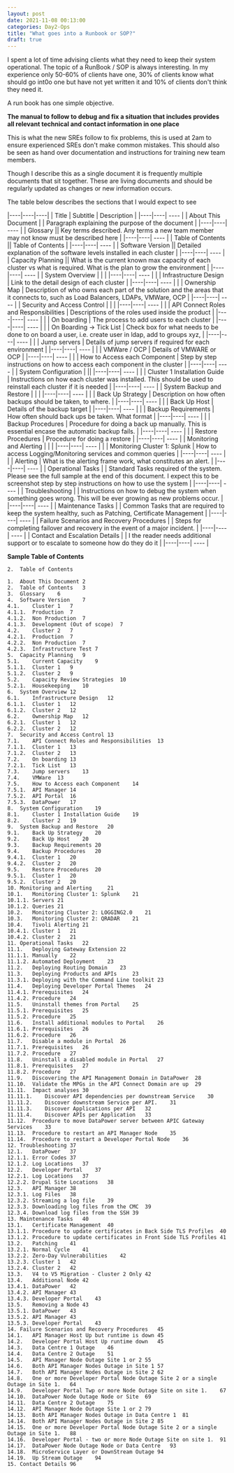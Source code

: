 ```yaml
---
layout: post
date: 2021-11-08 00:13:00
categories: Day2-Ops
title: "What goes into a Runbook or SOP?"
draft: true
---
```


I spent a lot of time advising clients what they need to keep their system operational. The topic of a RunBook / SOP is always interesting. In my experience only 50-60% of clients have one, 30% of clients know what should go int0o one but have not yet written it and 10% of clients don't think they need it.

<!--more-->

A run book has one simple objective.

**The manual to follow to debug and fix a situation that includes provides all relevant technical and contact information in one place**

This is what the new SREs follow to fix problems, this is used at 2am to ensure experienced SREs don't make common mistakes. This should also be seen as hand over documentation and instructions for training new team members.

Though I describe this as a single document it is frequently multiple documents that sit together. These are living documents and should be regularly updated as changes or new information occurs.

The table below describes the sections that I would expect to see


|----|----|----|
| Title | Subtitle | Description |
|----|----| ---- |
| About This Document | | Paragraph explaining the purpose of the document |
|----|----| ---- |
| Glossary	|| Key terms described. Any terms a new team member may not know must be described here |
|----|----| ---- |
|	Table of Contents	 || Table of Contents |
|----|----| ---- |
| Software Version 	 || Detailed explanation of the software levels installed in each cluster |
|----|----| ---- |
|	Capacity Planning	 || What is the current known max capacity of each cluster vs what is required. What is the plan to grow the environment |
|----|----| ---- |
|	System Overview | | |
|----|----| ---- |
| | Infrastructure Design | Link to the detail design of each cluster |
|----|----| ---- |
| |	Ownership Map	 | Description of who owns each part of the solution and the areas that it connects to, such as Load Balancers, LDAPs, VMWare, OCP |
|----|----| ---- |
| Security and Access Control | | |
|----|----| ---- |
| |	API Connect Roles and Responsibilities	| Descriptions of the roles used inside the product |
|----|----| ---- |
| | On boarding	| The process to add users to each cluster |
|----|----| ---- |
| | On Boarding -> Tick List	| Check box for what needs to be done to on board a user, i.e. create user in ldap, add to groups xyz, |
|----|----| ---- |
| |	Jump servers	| Details of jump servers if required for each environment |
|----|----| ---- |
| | VMWare / OCP | Details of VMWARE or OCP |
|----|----| ---- |
| | How to Access each Component	| Step by step instructions on how to access each component in the cluster |
|----|----| ---- |
| System Configuration | ||
|----|----| ---- |
| | Cluster 1 Installation Guide	| Instructions on how each cluster was installed. This should be used to reinstall each cluster if it is needed |
|----|----| ---- |
| System Backup and Restore |		| |
|----|----| ---- |
| |	Back Up Strategy	| Description on how often backups should be taken, to where. |
|----|----| ---- |
| |	Back Up Host	| Details of the backup target |
|----|----| ---- |
| |	Backup Requirements	| How often should back ups be taken. What format |
|----|----| ---- |
| |	Backup Procedures	| Procedure for doing a back up manually. This is essential encase the automatic backup fails. |
|----|----| ---- |
| |	Restore Procedures | Procedure for doing a restore |
|----|----| ---- |
|	Monitoring and Alerting | |  |
|----|----| ---- |
| | Monitoring Cluster 1: Splunk	| How to access Logging/Monitoring services and common queries  |
|----|----| ---- |
| | Alerting	| What is the alerting frame work, what constitutes an alert. |
|----|----| ---- |
| 	Operational Tasks	 | | Standard Tasks required of the system. Please see the full sample at the end of this document. I expect this to be screenshot step by step instructions on how to use the system |
|----|----| ---- |
|	 Troubleshooting	| | Instructions on how to debug the system when something goes wrong. This will be ever growing as new problems occur. |
|----|----| ---- |
| Maintenance Tasks	| | Common Tasks that are required to keep the system healthy, such as Patching, Certificate Management |
|----|----| ---- |
|	Failure Scenarios and Recovery Procedures	| | Steps for completing failover and recovery in the event of a major incident. |
|----|----| ---- |
|	Contact and Escalation Details	| | I the reader needs additional support or to escalate to someone how do they do it |
|----|----| ---- |



**Sample Table of Contents**
```
2.	Table of Contents

1.	About This Document	2
2.	Table of Contents	3
3.	Glossary	6
4.	Software Version 	7
4.1.	Cluster 1	7
4.1.1.	Production	7
4.1.2.	Non Production	7
4.1.3.	Development (Out of scope)	7
4.2.	Cluster 2	7
4.2.1.	Production	7
4.2.2.	Non Production	7
4.2.3.	Infrastructure Test	7
5.	Capacity Planning	9
5.1.	Current Capacity	9
5.1.1.	Cluster 1	9
5.1.2.	Cluster 2	9
5.2.	Capacity Review Strategies	10
5.2.1.	Housekeeping	10
6.	System Overview	12
6.1.	Infrastructure Design	12
6.1.1.	Cluster 1	12
6.1.2.	Cluster 2	12
6.2.	Ownership Map	12
6.2.1.	Cluster 1	12
6.2.2.	Cluster 2	12
7.	Security and Access Control	13
7.1.	API Connect Roles and Responsibilities	13
7.1.1.	Cluster 1	13
7.1.2.	Cluster 2	13
7.2.	On boarding	13
7.2.1.	Tick List	13
7.3.	Jump servers	13
7.4.	VMWare	13
7.5.	How to Access each Component	14
7.5.1.	API Manager	14
7.5.2.	API Portal	16
7.5.3.	DataPower	17
8.	System Configuration	19
8.1.	Cluster 1 Installation Guide	19
8.2.	Cluster 2	19
9.	System Backup and Restore 	20
9.1.	Back Up Strategy	20
9.2.	Back Up Host	20
9.3.	Backup Requirements	20
9.4.	Backup Procedures	20
9.4.1.	Cluster 1	20
9.4.2.	Cluster 2	20
9.5.	Restore Procedures	20
9.5.1.	Cluster 1	20
9.5.2.	Cluster 2	20
10.	Monitoring and Alerting 	21
10.1.	Monitoring Cluster 1: Splunk	21
10.1.1.	Servers	21
10.1.2.	Queries	21
10.2.	Monitoring Cluster 2: LOGGING2.0	21
10.3.	Monitoring Cluster 2: QRADAR	21
10.4.	Tivoli Alerting	21
10.4.1.	Cluster 1	21
10.4.2.	Cluster 2	21
11.	Operational Tasks	22
11.1.	Deploying Gateway Extension	22
11.1.1.	Manually	22
11.1.2.	Automated Deployment	23
11.2.	Deploying Routing Domain	23
11.3.	Deploying Products and APIs 	23
11.3.1.	Deploying with the Command Line toolkit	23
11.4.	Deploying Developer Portal Themes	24
11.4.1.	Prerequisites	24
11.4.2.	Procedure	24
11.5.	Uninstall themes from Portal	25
11.5.1.	Prerequisites	25
11.5.2.	Procedure	25
11.6.	Install additional modules to Portal	26
11.6.1.	Prerequisites	26
11.6.2.	Procedure	26
11.7.	Disable a module in Portal	26
11.7.1.	Prerequisites	26
11.7.2.	Procedure	27
11.8.	Uninstall a disabled module in Portal	27
11.8.1.	Prerequisites	27
11.8.2.	Procedure	27
11.9.	Discovering the API Management Domain in DataPower	28
11.10.	Validate the MPGs in the API Connect Domain are up	29
11.11.	Impact analyses	30
11.11.1.	Discover API dependencies per downstream Service	30
11.11.2.	Discover downstream Service per API.	31
11.11.3.	Discover Applications per API	32
11.11.4.	Discover APIs per Application	33
11.12.	Procedure to move DataPower server between APIC Gateway Services	33
11.13.	Procedure to restart an API Manager Node	35
11.14.	Procedure to restart a Developer Portal Node	36
12.	Troubleshooting	37
12.1.	DataPower	37
12.1.1.	Error Codes	37
12.1.2.	Log Locations	37
12.2.	Developer Portal	37
12.2.1.	Log Locations	37
12.2.2.	Drupal Site Locations	38
12.3.	API Manager	38
12.3.1.	Log Files	38
12.3.2.	Streaming a log file	39
12.3.3.	Downloading log files from the CMC	39
12.3.4.	Download log files from the SSH	39
13.	Maintenance Tasks	40
13.1.	Certificate Management	40
13.1.1.	Procedure to update certificates in Back Side TLS Profiles	40
13.1.2.	Procedure to update certificates in Front Side TLS Profiles	41
13.2.	Patching	41
13.2.1.	Normal Cycle	41
13.2.2.	Zero-Day Vulnerabilities	42
13.2.3.	Cluster 1	42
13.2.4.	Cluster 2	42
13.3.	V4 to V5 Migration - Cluster 2 Only	42
13.4.	Additional Node	42
13.4.1.	DataPower	42
13.4.2.	API Manager	43
13.4.3.	Developer Portal	43
13.5.	Removing a Node	43
13.5.1.	DataPower	43
13.5.2.	API Manager	43
13.5.3.	Developer Portal	43
14.	Failure Scenarios and Recovery Procedures	45
14.1.	API Manager Host Up but runtime is down	45
14.2.	Developer Portal Host Up runtime down	45
14.3.	Data Centre 1 Outage	46
14.4.	Data Centre 2 Outage	51
14.5.	API Manager Node Outage Site 1 or 2	55
14.6.	Both API Manager Nodes Outage in Site 1	57
14.7.	Both API Manager Nodes Outage in Site 2	62
14.8.	One or more Developer Portal Node Outage Site 2 or a single Outage in Site 1.	64
14.9.	Developer Portal Twp or more Node Outage Site on site 1.	67
14.10.	DataPower Node Outage Node or Site	69
14.11.	Data Centre 2 Outage	75
14.12.	API Manager Node Outage Site 1 or 2	79
14.13.	Both API Manager Nodes Outage in Data Centre 1	81
14.14.	Both API Manager Nodes Outage in Site 2	85
14.15.	One or more Developer Portal Node Outage Site 2 or a single Outage in Site 1.	88
14.16.	Developer Portal - two or more Node Outage Site on site 1.	91
14.17.	DataPower Node Outage Node or Data Centre	93
14.18.	MicroService Layer or DownStream Outage	94
14.19.	Up Stream Outage	94
15.	Contact Details	96
```
